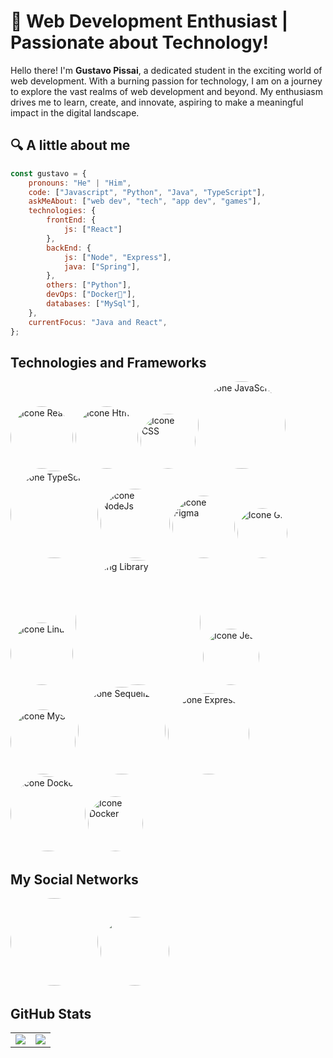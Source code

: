 # 🚀 Web Development Enthusiast | Passionate about Technology!

Hello there! I'm <b>Gustavo Pissai</b>, a dedicated student in the exciting world of web development. With a burning passion for technology, I am on a journey to explore the vast realms of web development and beyond. My enthusiasm drives me to learn, create, and innovate, aspiring to make a meaningful impact in the digital landscape.

## :mag: A little about me

```javascript
const gustavo = {
    pronouns: "He" | "Him",
    code: ["Javascript", "Python", "Java", "TypeScript"],
    askMeAbout: ["web dev", "tech", "app dev", "games"],
    technologies: {
        frontEnd: {
            js: ["React"]
        },
        backEnd: {
            js: ["Node", "Express"],
            java: ["Spring"],
        },
        others: ["Python"],
        devOps: ["Docker🐳"],
        databases: ["MySql"],
    },
    currentFocus: "Java and React",
};
```

 ## Technologies and Frameworks
 
 <div>
  <img src="https://img.shields.io/badge/React-61DAFB.svg?style=for-the-badge&logo=React&logoColor=black" alt="Icone React" height="auto" width="100" style="border-radius:50%" />
  <img src="https://img.shields.io/badge/HTML5-E34F26.svg?style=for-the-badge&logo=HTML5&logoColor=white" alt="Icone Html" height="auto" width="100" style="border-radius:50%" />
  <img src="https://img.shields.io/badge/CSS3-1572B6.svg?style=for-the-badge&logo=CSS3&logoColor=white" alt="Icone CSS" height="auto" width="88" style="border-radius:50%" />
  <img src="https://img.shields.io/badge/JavaScript-F7DF1E.svg?style=for-the-badge&logo=JavaScript&logoColor=black" alt="Icone JavaScript" height="auto" width="140" style="border-radius:50%" />
  <img src="https://img.shields.io/badge/TypeScript-3178C6.svg?style=for-the-badge&logo=TypeScript&logoColor=white" alt="Icone TypeScript" height="auto" width="140" style="border-radius:50%" />
  <img src="https://img.shields.io/badge/Node.js-339933.svg?style=for-the-badge&logo=nodedotjs&logoColor=white" alt="Icone NodeJs" height="auto" width="111" style="border-radius:50%" />
  <img src="https://img.shields.io/badge/Figma-F24E1E.svg?style=for-the-badge&logo=Figma&logoColor=white" alt="Icone Figma" height="auto" width="100" style="border-radius:50%" />
  <img src="https://img.shields.io/badge/Git-F05032.svg?style=for-the-badge&logo=Git&logoColor=white" alt="Icone Git" height="auto" width="80" style="border-radius:50%" />
  <img src="https://img.shields.io/badge/Linux-FCC624.svg?style=for-the-badge&logo=Linux&logoColor=black" alt="Icone Linux" height="auto" width="100" style="border-radius:50%" />
  <img src="https://img.shields.io/badge/Testing%20Library-E33332.svg?style=for-the-badge&logo=Testing-Library&logoColor=white" alt="Testing Library" height="auto" width="200" style="border-radius:50%" />
  <img src="https://img.shields.io/badge/Jest-C21325.svg?style=for-the-badge&logo=Jest&logoColor=white" alt="Icone Jest" height="auto" width="90" style="border-radius:50%" />
  <img src="https://img.shields.io/badge/MySQL-4479A1.svg?style=for-the-badge&logo=MySQL&logoColor=white" alt="Icone MySql" height="auto" width="104" style="border-radius:50%" />
  <img src="https://img.shields.io/badge/Sequelize-52B0E7.svg?style=for-the-badge&logo=Sequelize&logoColor=white" alt="Icone Sequelize" height="auto" width="140" style="border-radius:50%" />
  <img src="https://img.shields.io/badge/Express-000000.svg?style=for-the-badge&logo=Express&logoColor=white" alt="Icone Express" height="auto" width="130" style="border-radius:50%" />
  <img src="https://img.shields.io/badge/Docker-2496ED.svg?style=for-the-badge&logo=Docker&logoColor=white" alt="Icone Docker" height="auto" width="120" style="border-radius:50%" />
  <img src="https://img.shields.io/badge/npm-CB3837.svg?style=for-the-badge&logo=npm&logoColor=white" alt="Icone Docker" height="auto" width="88" style="border-radius:50%" />
  </div>

  
  ## My Social Networks</h2>
  <a href="https://www.linkedin.com/in/gustavo-pio-pissai-aa736a160/" target="_blank"><img src="https://img.shields.io/badge/LinkedIn-0A66C2.svg?style=for-the-badge&logo=LinkedIn&logoColor=white" height="auto" width="140" style="border-radius:50%"></a>
  <a href="mailto:gustavopissai3d@gmail.com" target="_blank"><img src="https://img.shields.io/badge/Gmail-EA4335.svg?style=for-the-badge&logo=Gmail&logoColor=white" height="auto" width="110" style="border-radius:50%"></a>

## GitHub Stats

<table>
<tr><td>

  <a href="https://github.com/anuraghazra/github-readme-stats" rel="noopener noreferrer" target="_blank">
    <img align="center" src="https://github-readme-stats.vercel.app/api?username=guhpissai&show_icons=true&theme=midnight-purple&count_private=true" />
  </a>

</td><td>

  <a href="https://github.com/anuraghazra/github-readme-stats" rel="noopener noreferrer" target="_blank" target="_blank">
    <img align="center" src="https://github-readme-stats.vercel.app/api/top-langs/?username=guhpissai&layout=compact&theme=midnight-purple&count_private=true" />
  </a>

</td></tr>
</table>





    
    
